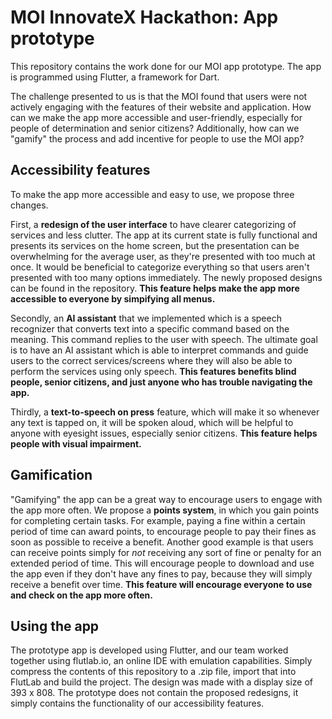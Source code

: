 # MOI InnovateX Hackathon: App prototype

This repository contains the work done for our MOI app prototype. The app is programmed using Flutter, a framework for Dart.

The challenge presented to us is that the MOI found that users were not actively engaging with the features of their website and application. How can we make the app more accessible and user-friendly, especially for people of determination and senior citizens? Additionally, how can we "gamify" the process and add incentive for people to use the MOI app?

## Accessibility features

To make the app more accessible and easy to use, we propose three changes.

First, a **redesign of the user interface** to have clearer categorizing of services and less clutter. The app at its current state is fully functional and presents its services on the home screen, but the presentation can be overwhelming for the average user, as they're presented with too much at once. It would be beneficial to categorize everything so that users aren't presented with too many options immediately. The newly proposed designs can be found in the repository. **This feature helps make the app more accessible to everyone by simpifying all menus.**

Secondly, an **AI assistant** that we implemented which is a speech recognizer that converts text into a specific command based on the meaning. This command replies to the user with speech. The ultimate goal is to have an AI assistant which is able to interpret commands and guide users to the correct services/screens where they will also be able to perform the services using only speech. **This features benefits blind people, senior citizens, and just anyone who has trouble navigating the app.**

Thirdly, a **text-to-speech on press** feature, which will make it so whenever any text is tapped on, it will be spoken aloud, which will be helpful to anyone with eyesight issues, especially senior citizens. **This feature helps people with visual impairment.**

## Gamification

"Gamifying" the app can be a great way to encourage users to engage with the app more often. We propose a **points system**, in which you gain points for completing certain tasks. For example, paying a fine within a certain period of time can award points, to encourage people to pay their fines as soon as possible to receive a benefit. Another good example is that users can receive points simply for _not_ receiving any sort of fine or penalty for an extended period of time. This will encourage people to download and use the app even if they don't have any fines to pay, because they will simply receive a benefit over time. **This feature will encourage everyone to use and check on the app more often.**

## Using the app

The prototype app is developed using Flutter, and our team worked together using flutlab.io, an online IDE with emulation capabilities. Simply compress the contents of this repository to a .zip file, import that into FlutLab and build the project. The design was made with a display size of 393 x 808. The prototype does not contain the proposed redesigns, it simply contains the functionality of our accessibility features.
